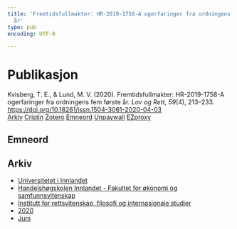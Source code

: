 ```yaml
---
title: 'Fremtidsfullmakter: HR-2019-1758-A ogerfaringer fra ordningens fem første
  år'
type: pub
encoding: UTF-8

---
```

<h1>Publikasjon</h1>
<article id="csl-bib-container-UHJT6NZK" class="csl-bib-container">
  <div class="csl-bib-body"> <div class="csl-entry">Kvisberg, T. E., &#38; Lund, M. V. (2020). Fremtidsfullmakter: HR-2019-1758-A ogerfaringer fra ordningens fem første år. <i>Lov og Rett</i>, <i>59</i>(4), 213–233. <a href="https://doi.org/10.18261/issn.1504-3061-2020-04-03">https://doi.org/10.18261/issn.1504-3061-2020-04-03</a></div> </div>
  <div class="csl-bib-buttons">
    <a href="#taxonomy-article-UHJT6NZK" alt="archive" class="csl-bib-button">Arkiv</a>
    <a href="https://app.cristin.no/results/show.jsf?id=1813929" alt="Cristin" class="csl-bib-button">Cristin</a>
    <a href="http://zotero.org/groups/5881554/items/UHJT6NZK" alt="Zotero" class="csl-bib-button">Zotero</a>
    <a href="#keywords-article-UHJT6NZK" alt="keywords" class="csl-bib-button">Emneord</a>
    <a href="https://doi.org/10.18261/issn.1504-3061-2020-04-03" alt="Unpaywall" class="csl-bib-button">Unpaywall</a>
    <a href="https://doi.org/10.18261/issn.1504-3061-2020-04-03" alt="EZproxy" class="csl-bib-button">EZproxy</a>
  </div>
  <div id="csl-bib-meta-container-UHJT6NZK"></div>
</article>
<div id="csl-bib-meta-UHJT6NZK" class="csl-bib-meta">
  <article id="keywords-article-UHJT6NZK" class="keywords-article">
    <h1>Emneord</h1>
    
  </article>
  <article id="taxonomy-article-UHJT6NZK" class="taxonomy-article">
    <h1>Arkiv</h1>
    <ul>
      <li>
        <a href="/nn/archive/?key=3DCRN523">Universitetet i Innlandet</a>
      </li>
      <li>
        <a href="/nn/archive/?key=DU8Q9LN9">Handelshøgskolen Innlandet - Fakultet for økonomi og samfunnsvitenskap</a>
      </li>
      <li>
        <a href="/nn/archive/?key=ITYAG68H">Institutt for rettsvitenskap, filosofi og internasjonale studier</a>
      </li>
      <li>
        <a href="/nn/archive/?key=JASBEF8B">2020</a>
      </li>
      <li>
        <a href="/nn/archive/?key=M2UBGJEH">Juni</a>
      </li>
    </ul>
  </article>
</div>
